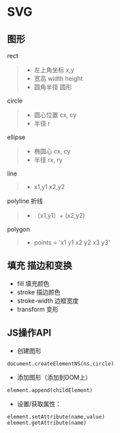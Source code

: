 # SVG

## 图形

rect
> * 左上角坐标 x,y
> * 宽高 width height
> * 圆角半径
圆形

circle
> * 圆心位置 cx, cy
> * 半径 r

ellipse
> * 椭圆心 cx, cy
> * 半径 rx, ry

line
> * x1,y1 x2,y2

polyline 折线
>* （x1,y1）+ (x2,y2)

polygon
> * points = 'x1 y1 x2 y2 x3 y3'

## 填充 描边和变换

* fill 填充颜色
* stroke 描边颜色
* stroke-width 边框宽度
* transform 变形

## JS操作API

* 创建图形
```
document.createElementNS(ns,circle)
```
* 添加图形（添加到DOM上）
```
element.append(childElement)
```
* 设置/获取属性：
```
element.setAttribute(name,value)
element.getAttribute(name)
```
